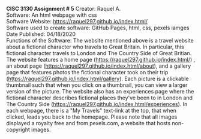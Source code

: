 <b>CISC 3130 Assignment # 5</b>
Creator: Raquel A.</br>
Software: An html webpage with css<br>
Software Website: https://raquel297.github.io/index.html/</br>
Software used to create software: GitHub Pages, html, css, pexels iamges</br>
Date Published: 04/18/2020</br>
Functions of the Software: The website mentioned above is a travel website about a fictional character who travels to Great Britain. In
particular, this fictional character travels to London and The Country Side of Great Britian. The website features a home page (https://raquel297.github.io/index.html/)
, an about page (https://raquel297.github.io/index.html/about), and a gallery page that features photos the fictional character took on their
trip (https://raquel297.github.io/index.html/gallery). Each picture is a clickable thumbnail such that when you click on a thumbnail,
you can view a larger version of the picture. The website also has an experiences page where the fictional character 
describes fictional places they've been to in London and The Country Side (https://raquel297.github.io/index.html/experiences). In each
webpage, there is a "My Travels" text-link at the top, that when clicked, leads you back to the homepage. Please note that all images displayed a royalty free and from pexels.com, a website that hosts non-copyright images. 

